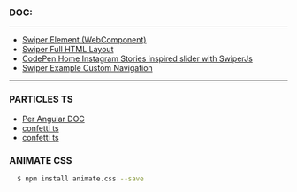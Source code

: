 ### DOC:
---
* [Swiper Element (WebComponent)](https://swiperjs.com/element)
* [Swiper Full HTML Layout](https://swiperjs.com/swiper-api)
* [CodePen Home Instagram Stories inspired slider with SwiperJs](https://codepen.io/marcosandri/pen/VwVgWeK)
* [Swiper Example Custom Navigation](https://codesandbox.io/p/sandbox/8dy457?file=%2Findex.html)
----


### PARTICLES TS
* [Per Angular DOC](https://github.com/tsparticles/angular?tab=readme-ov-file)
* [confetti ts](https://github.com/tsparticles/presets/tree/main/presets/confetti#readme)
* [confetti ts](https://github.com/tsparticles/tsparticles?tab=readme-ov-file#confetti)


### ANIMATE CSS

```bash
  $ npm install animate.css --save
```
